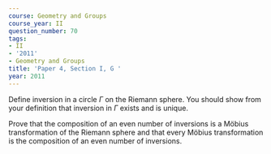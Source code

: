 ```yaml
---
course: Geometry and Groups
course_year: II
question_number: 70
tags:
- II
- '2011'
- Geometry and Groups
title: 'Paper 4, Section I, G '
year: 2011
---
```




Define inversion in a circle $\Gamma$ on the Riemann sphere. You should show from your definition that inversion in $\Gamma$ exists and is unique.

Prove that the composition of an even number of inversions is a Möbius transformation of the Riemann sphere and that every Möbius transformation is the composition of an even number of inversions.